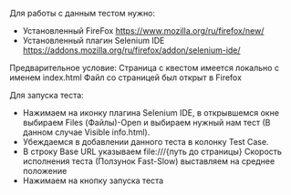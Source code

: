 Для работы с данным тестом нужно:
- Установленный FireFox https://www.mozilla.org/ru/firefox/new/
- Установленный плагин Selenium IDE https://addons.mozilla.org/ru/firefox/addon/selenium-ide/


Предварительное условие: Страница с квестом имеется локально с именем index.html Файл со страницей был открыт в Firefox

Для запуска теста: 
- Нажимаем на иконку плагина Selenium IDE, в открывшемся окне выбираем Files (Файлы)-Open и выбираем нужный нам тест (В данном случае Visible info.html). 
- Убеждаемся в добавлении данного теста в колонку Test Case.
- В строку Base URL указываем file:///{путь до страницы} Скорость исполнения теста (Ползунок Fast-Slow) выставляем на среднее положение
- Нажимаем на кнопку запуска теста 
